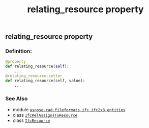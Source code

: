 ﻿---
title: relating_resource property
second_title: Aspose.CAD for Python via .NET API References
description: 
type: docs
weight: 110
url: /python-net/aspose.cad.fileformats.ifc.ifc2x3.entities/ifcrelassignstoresource/relating_resource/
is_root: false
---

## relating_resource property

### Definition:
```python
@property
def relating_resource(self):
    ...
@relating_resource.setter
def relating_resource(self, value):
    ...
```

### See Also
* module [`aspose.cad.fileformats.ifc.ifc2x3.entities`](../../)
* class [`IfcRelAssignsToResource`](/cad/python-net/aspose.cad.fileformats.ifc.ifc2x3.entities/ifcrelassignstoresource)
* class [`IfcResource`](/cad/python-net/aspose.cad.fileformats.ifc.ifc2x3.entities/ifcresource)
